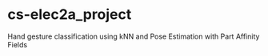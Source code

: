 # cs-elec2a_project
Hand gesture classification using kNN and Pose Estimation with Part Affinity Fields
